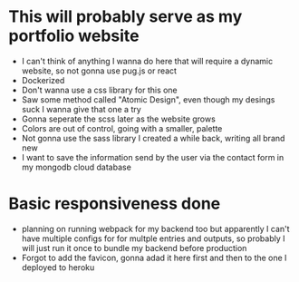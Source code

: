 # This will probably serve as my portfolio website
* I can't think of anything I wanna do here that will require a dynamic website, so not gonna use pug.js or react 
* Dockerized
* Don't wanna use a css library for this one
* Saw some method called "Atomic Design", even though my desings suck I wanna give that one a try
* Gonna seperate the scss later as the website grows
* Colors are out of control, going with a smaller, palette
* Not gonna use the sass library I created a while back, writing all brand new
* I want to save the information send by the user via the contact form in my mongodb cloud database 
# Basic responsiveness done
* planning on running webpack for my backend too but apparently I can't have multiple  configs for for multple entries and outputs, so probably I will just run it once to bundle my backend before production
* Forgot to add the favicon, gonna adad it here first and then to the one I deployed to heroku